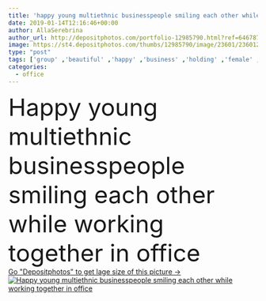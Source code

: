 ```yaml
---
title: 'happy young multiethnic businesspeople smiling each other while working together in office '
date: 2019-01-14T12:16:46+00:00
author: AllaSerebrina
author_url: http://depositphotos.com/portfolio-12985790.html?ref=64678756
image: https://st4.depositphotos.com/thumbs/12985790/image/23601/236012040/api_thumb_450.jpg?forcejpeg=true
type: "post"
tags: ['group' ,'beautiful' ,'happy' ,'business' ,'holding' ,'female' ,'sitting' ,'young' ,'smiling' ,'people' ,'women' ,'caucasian' ,'cup' ,'male' ,'drink' ,'Men' ,'corporate' ,'office' ,'electronics' ,'working' ,'work' ,'together' ,'indoors' ,'inside' ,'asian' ,'profession' ,'attractive' ,'team' ,'handsome' ,'teamwork' ,'workers' ,'workplace' ,'workspace' ,'businessmen' ,'businesspeople' ,'colleagues' ,'coworkers' ,'multiracial' ,'businesswomen' ,'multicultural' ,'multiethnic' ,'professional occupation' ,'black woman' ,'african american' ,'desktop computers' ,'open space' ,'Looking At Each Other' ,'Business Casual' ]
categories: 
  - office
---
```

<div aling="center">
            <font size="60"> Happy young multiethnic businesspeople smiling each other while working together in office</font>   
</div>
<div>
    <a href='https://depositphotos.com/236012040/stock-photo-happy-young-multiethnic-businesspeople-smiling.html?ref=64678756' target=_blank > Go "Depositphotos" to get lage size of this picture ->
        <img href='https://depositphotos.com/236012040/stock-photo-happy-young-multiethnic-businesspeople-smiling.html?ref=64678756' src='https://st4.depositphotos.com/12985790/23601/i/950/depositphotos_236012040-stock-photo-happy-young-multiethnic-businesspeople-smiling.jpg?forcejpeg=true' alt='Happy young multiethnic businesspeople smiling each other while working together in office' >
    </a>
</div>
